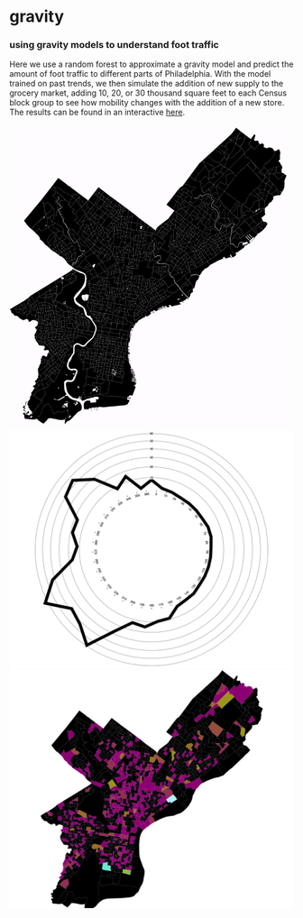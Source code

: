 # gravity
### using gravity models to understand foot traffic

Here we use a random forest to approximate a gravity model and predict the amount of foot traffic to different parts of Philadelphia. With the model trained on past trends, we then simulate the addition of new supply to the grocery market, adding 10, 20, or 30 thousand square feet to each Census block group to see how mobility changes with the addition of a new store. The results can be found in an interactive [here](https://observablehq.com/@asrenninger/predicting-visits-to-grocers).  

![](viz/banner.gif)
![](viz/polar.png)
![](viz/base.png)
